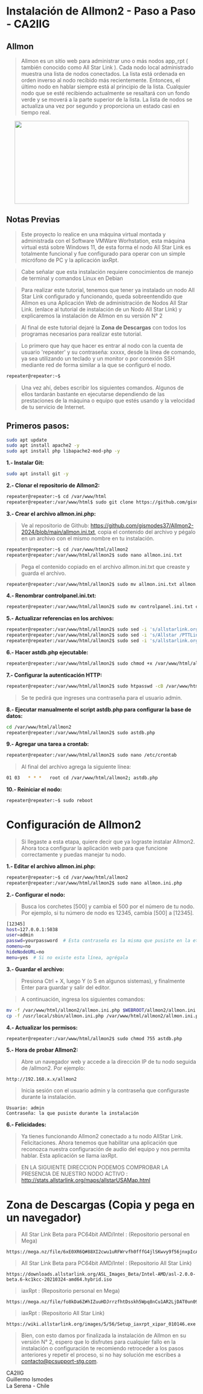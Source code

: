 # Instalación de Allmon2  -  Paso a Paso - CA2IIG


## Allmon
>Allmon es un sitio web para administrar uno o más nodos app_rpt ( también conocido como All Star Link ). Cada nodo local administrado muestra una lista de nodos conectados. La lista está ordenada en orden inverso al nodo recibido más recientemente. Entonces, el último nodo en hablar siempre está al principio de la lista. Cualquier nodo que se esté recibiendo actualmente se resaltará con un fondo verde y se moverá a la parte superior de la lista. La lista de nodos se actualiza una vez por segundo y proporciona un estado casi en tiempo real.

<div align="center" class="separator" style="clear: both;"><a><img alt="" data-original-height="372" data-original-width="783" height="219" src="https://blogger.googleusercontent.com/img/a/AVvXsEicxmZ8G34OajNSWp74Io1Ce04mbFsPqpmQWt8n3tl52N1iA7fufEDQuhuArlANLYOk5Int8_6iCeejkRa8PXpq4h5hhkN83pMRxVJu0_84ItxM64fT4eGp91cmmy2U8hR7UUf1i52UajSc42sbnNPWCx_M0O3_ApQ-fddguVDNQQdHlRgZm3Y7rDWgL7GE=w461-h219" width="461" /></a></div>

## Notas Previas

>Este proyecto lo realice en una máquina virtual montada y administrada con el Software VMWare Worhstation, esta máquina virtual está sobre Windows 11, de esta forma el nodo All Star Link es totalmente funcional y fue configurado para operar con un simple micrófono de PC y la aplicación iaxRpt.

>Cabe señalar que esta instalación requiere conocimientos de manejo de terminal y comandos Linux en Debian

>Para realizar este tutorial, tenemos que tener ya instalado un nodo All Star Link configurado y funcionando, queda sobreentendido que Allmon es una Aplicación Web de administración de Nodos All Star Link. (enlace al tutorial de instalación de un Nodo All Star Link) y explicaremos la instalación de Allmon en su versión N° 2

>Al final de este tutorial dejaré la **Zona de Descargas** con todos los programas necesarios para realizar este tutorial.


>Lo primero que hay que hacer es entrar al nodo con la cuenta de usuario 'repeater' y su contraseña: xxxxx,  desde la línea de comando, ya sea utilizando un teclado y un monitor o por conexión SSH mediante red de forma similar a la que se configuró el nodo.

```sh
repeater@repeater:~$  
``` 
>Una vez ahí, debes escribir los siguientes comandos. Algunos de ellos tardarán bastante en ejecutarse dependiendo de las prestaciones de la máquina o equipo que estés usando y la velocidad de tu servicio de Internet.

## Primeros pasos:

```sh
sudo apt update
sudo apt install apache2 -y
sudo apt install php libapache2-mod-php -y
```

**1.- Instalar Git:**

```sh
sudo apt install git -y
```


**2.- Clonar el repositorio de Allmon2:**

```sh
repeater@repeater:~$ cd /var/www/html
repeater@repeater:/var/www/html$ sudo git clone https://github.com/gismodes37/Allmon2-2024.git allmon2
```

**3.- Crear el archivo allmon.ini.php:**

>Ve al repositorio de Github: <a href="https://github.com/gismodes37/Allmon2-2024/blob/main/allmon.ini.txt" style="background-color: white;" target="_blank"><span style="color: black;">https://github.com/gismodes37/Allmon2-2024/blob/main/allmon.ini.txt</span></a>, copia el contenido del archivo y pégalo en un archivo con el mismo nombre en tu instalación.

```sh
repeater@repeater:~$ cd /var/www/html/allmon2
repeater@repeater:/var/www/html/allmon2$ sudo nano allmon.ini.txt
```

>Pega el contenido copiado en el archivo allmon.ini.txt que creaste y guarda el archivo.

```sh
repeater@repeater:/var/www/html/allmon2$ sudo mv allmon.ini.txt allmon.ini.php
```


**4.- Renombrar controlpanel.ini.txt:**

```sh
repeater@repeater:/var/www/html/allmon2$ sudo mv controlpanel.ini.txt controlpanel.ini.php
```


**5.- Actualizar referencias en los archivos:**

```sh
repeater@repeater:/var/www/html/allmon2$ sudo sed -i 's/allstarlink.org/pttlink.org/g' /var/www/html/allmon2/astdb.php
repeater@repeater:/var/www/html/allmon2$ sudo sed -i 's/Allstar /PTTLink / g' /var/www/html/allmon2/header.inc
repeater@repeater:/var/www/html/allmon2$ sudo sed -i 's/allstarlink.org/pttlink.org/g' /var/www/html/allmon2/link.php
```


**6.- Hacer astdb.php ejecutable:**

```sh
repeater@repeater:/var/www/html/allmon2$ sudo chmod +x /var/www/html/allmon2/astdb.php
```


**7.- Configurar la autenticación HTTP:**

```sh
repeater@repeater:/var/www/html/allmon2$ sudo htpasswd -cB /var/www/html/allmon2/.htpasswd admin
```

>Se te pedirá que ingreses una contraseña para el usuario admin.


**8.- Ejecutar manualmente el script astdb.php para configurar la base de datos:**

```sh
cd /var/www/html/allmon2
repeater@repeater:/var/www/html/allmon2$ sudo astdb.php
```

**9.- Agregar una tarea a crontab:**

```sh
repeater@repeater:/var/www/html/allmon2$ sudo nano /etc/crontab
```

>Al final del archivo agrega la siguiente línea:

```sh
01 03   * * *   root cd /var/www/html/allmon2; astdb.php
```


**10.- Reiniciar el nodo:**

```sh
repeater@repeater:~$ sudo reboot
```


# Configuración de Allmon2

>Si llegaste a esta etapa, quiere decir que ya lograste instalar Allmon2. Ahora toca configurar la aplicación web para que funcione correctamente y puedas manejar tu nodo.


**1.- Editar el archivo allmon.ini.php:**

```sh
repeater@repeater:~$ cd /var/www/html/allmon2
repeater@repeater:/var/www/html/allmon2$ sudo nano allmon.ini.php
```


**2.- Configurar el nodo:**

>Busca los corchetes [500] y cambia el 500 por el número de tu nodo. Por ejemplo, si tu número de nodo es 12345, cambia [500] a [12345].

```sh
[12345]
host=127.0.0.1:5038
user=admin
passwd=yourpassword  # Esta contraseña es la misma que pusiste en la etapa de instalación
nomenu=no
hideNodeURL=no
menu=yes  # Si no existe esta línea, agrégala
```


**3.- Guardar el archivo:**

>Presiona Ctrl + X, luego Y (o S en algunos sistemas), y finalmente Enter para guardar y salir del editor.

>A continuación, ingresa los siguientes comandos:

```sh
mv -f /var/www/html/allmon2/allmon.ini.php $WEBROOT/allmon2/allmon.ini.php.$DATEEXT 2>/dev/null #backup default
cp -f /usr/local/sbin/allmon.ini.php /var/www/html/allmon2/allmon.ini.php 2>/dev/null #copy what node-setup script created
```

**4.- Actualizar los permisos:**

```sh
repeater@repeater:/var/www/html/allmon2$ sudo chmod 755 astdb.php
```


**5.- Hora de probar Allmon2:**

>Abre un navegador web y accede a la dirección IP de tu nodo seguida de /allmon2. Por ejemplo:

```url
http://192.168.x.x/allmon2
```

>Inicia sesión con el usuario admin y la contraseña que configuraste durante la instalación.

```plaintext
Usuario: admin
Contraseña: la que pusiste durante la instalación
```


**6.- Felicidades:**

>Ya tienes funcionando Allmon2 conectado a tu nodo AllStar Link. Felicitaciones. Ahora tenemos que habilitar una aplicación que reconozca nuestra configuración de audio del equipo y nos permita hablar. Esta aplicación se llama iaxRpt.

>EN LA SIGUIENTE DIRECCION PODEMOS COMPROBAR LA PRESENCIA DE NUESTRO NODO ACTIVO :   http://stats.allstarlink.org/maps/allstarUSAMap.html

# Zona de Descargas (Copia y pega en un navegador)

>All Star Link  Beta  para PC64bit AMD/Intel :  (Repositorio personal en Mega)
```url
https://mega.nz/file/6xE0XR6Q#88XI2cwu1uRFWrvfh0fffG4jlSKwvy9f56jnxpIcARY
```


>All Star Link  Beta  para PC64bit AMD/Intel :  (Repositorio All Star Link)
```url
https://downloads.allstarlink.org/ASL_Images_Beta/Intel-AMD/asl-2.0.0-beta.6-kc1kcc-20210324-amd64.hybrid.iso
```


>iaxRpt :  (Repositorio personal en Mega)
```url
https://mega.nz/file/fo8kDa6Z#hIZuuHDJrrzfhtDsskh5Wpq8nCu1AR2LjDAT0un09uY
```


>iaxRpt :  (Repositorio All Star Link)
```url
https://wiki.allstarlink.org/images/5/56/Setup_iaxrpt_xipar_010146.exe
```


>Bien, con esto damos por finalizada la instalación de Allmon en su versión N° 2, espero que lo disfrutes para cualquier fallo en la instalación o configuración te recomiendo retroceder a los pasos anteriores y repetir el proceso, si no hay solución me escribes a contacto@pcsupport-stg.com.

CA2IIG<br>
Guillermo Ismodes<br>
La Serena - Chile



